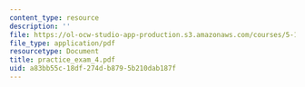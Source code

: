 ```yaml
---
content_type: resource
description: ''
file: https://ol-ocw-studio-app-production.s3.amazonaws.com/courses/5-13-organic-chemistry-ii-fall-2006/a83bb55c18df274db8795b210dab187f_practice_exam_4.pdf
file_type: application/pdf
resourcetype: Document
title: practice_exam_4.pdf
uid: a83bb55c-18df-274d-b879-5b210dab187f
---
```

